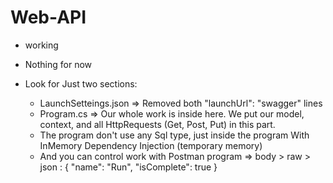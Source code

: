 # Web-API
- working
- Nothing for now

- Look for Just two sections:
  - LaunchSetteings.json => Removed both "launchUrl": "swagger" lines
  - Program.cs => Our whole work is inside here. We put our model, context, and all HttpRequests (Get, Post, Put) in this part. 
  - The program don't use any Sql type, just inside the program With InMemory Dependency Injection (temporary memory)
  - And you can control work with Postman program => body > raw > json :
                                                                 {
                                                                   "name": "Run",
                                                                   "isComplete": true
                                                                 } 
